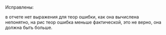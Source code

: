 Исправлены:

в отчете нет выражения для теор ошибки, как она вычислена непонятно,
на рис теор ошибка меньше фактической, это не верно, она должна быть больше.
